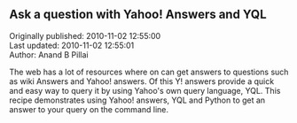 ## Ask a question with Yahoo! Answers and YQL  
Originally published: 2010-11-02 12:55:00  
Last updated: 2010-11-02 12:55:01  
Author: Anand B Pillai  
  
The web has a lot of resources where on can get answers to questions such as wiki Answers and Yahoo! answers. Of this Y! answers provide a quick and easy way to query it by using Yahoo's own query language, YQL. This recipe demonstrates using Yahoo! answers, YQL and Python to get an answer to your query on the command line.